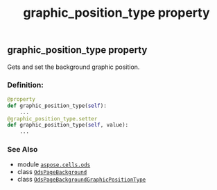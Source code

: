﻿---
title: graphic_position_type property
second_title: Aspose.Cells for Python via .NET API References
description: 
type: docs
weight: 50
url: /aspose.cells.ods/odspagebackground/graphic_position_type/
is_root: false
---

## graphic_position_type property


Gets and set the background graphic position.
### Definition:
```python
@property
def graphic_position_type(self):
    ...
@graphic_position_type.setter
def graphic_position_type(self, value):
    ...
```

### See Also
* module [`aspose.cells.ods`](../../)
* class [`OdsPageBackground`](/cells/python-net/aspose.cells.ods/odspagebackground)
* class [`OdsPageBackgroundGraphicPositionType`](/cells/python-net/aspose.cells.ods/odspagebackgroundgraphicpositiontype)
